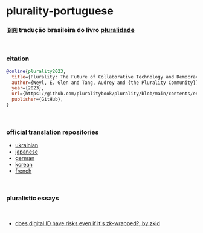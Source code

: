 # plurality-portuguese

### 🇧🇷 tradução brasileira do livro [pluralidade](https://github.com/pluralitybook/plurality)

<br>

### citation 

```bibtex
@online{plurality2023,
  title={Plurality: The Future of Collaborative Technology and Democracy},
  author={Weyl, E. Glen and Tang, Audrey and {the Plurality Community}},
  year={2023},
  url={https://github.com/pluralitybook/plurality/blob/main/contents/english},
  publisher={GitHub},
}
```

<br>

### official translation repositories

- [ukrainian](https://github.com/vlree-alt/plurality-ukrainian)
- [japanese](https://github.com/nishio/plurality-japanese)
- [german](https://github.com/GermanPluralityBook/pluralitaet)
- [korean](https://github.com/parkhaewon0617/plurality)
- [french](https://github.com/xitobal/radicalxchangeparis.github.io/tree/main/public/Plurality%2C%20le%20livre%20-%20G%20Weil)

<br>

### pluralistic essays

<br>

* [does digital ID have risks even if it's zk-wrapped?, by zkid](https://vitalik.eth.limo/general/2025/06/28/zkid.html)
  
